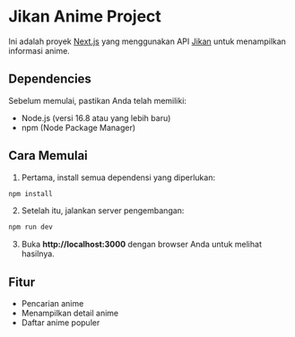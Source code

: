 # Jikan Anime Project

Ini adalah proyek [Next.js](https://nextjs.org) yang menggunakan API [Jikan](https://jikan.moe/) untuk menampilkan informasi anime.

## Dependencies

Sebelum memulai, pastikan Anda telah memiliki:

- Node.js (versi 16.8 atau yang lebih baru)
- npm (Node Package Manager)

## Cara Memulai

1. Pertama, install semua dependensi yang diperlukan:

```bash
npm install
```

2. Setelah itu, jalankan server pengembangan:

```bash
npm run dev
```

3. Buka **http://localhost:3000** dengan browser Anda untuk melihat hasilnya.

## Fitur

- Pencarian anime
- Menampilkan detail anime
- Daftar anime populer
